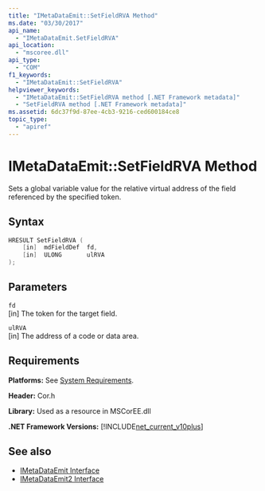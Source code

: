 ```yaml
---
title: "IMetaDataEmit::SetFieldRVA Method"
ms.date: "03/30/2017"
api_name: 
  - "IMetaDataEmit.SetFieldRVA"
api_location: 
  - "mscoree.dll"
api_type: 
  - "COM"
f1_keywords: 
  - "IMetaDataEmit::SetFieldRVA"
helpviewer_keywords: 
  - "IMetaDataEmit::SetFieldRVA method [.NET Framework metadata]"
  - "SetFieldRVA method [.NET Framework metadata]"
ms.assetid: 6dc37f9d-87ee-4cb3-9216-ced600184ce8
topic_type: 
  - "apiref"
---
```

# IMetaDataEmit::SetFieldRVA Method
Sets a global variable value for the relative virtual address of the field referenced by the specified token.  
  
## Syntax  
  
```cpp  
HRESULT SetFieldRVA (
    [in]  mdFieldDef  fd,
    [in]  ULONG       ulRVA
);  
```  
  
## Parameters  
 `fd`  
 [in] The token for the target field.  
  
 `ulRVA`  
 [in] The address of a code or data area.  
  
## Requirements  
 **Platforms:** See [System Requirements](../../get-started/system-requirements.md).  
  
 **Header:** Cor.h  
  
 **Library:** Used as a resource in MSCorEE.dll  
  
 **.NET Framework Versions:** [!INCLUDE[net_current_v10plus](../../../../includes/net-current-v10plus-md.md)]  
  
## See also

- [IMetaDataEmit Interface](imetadataemit-interface.md)
- [IMetaDataEmit2 Interface](imetadataemit2-interface.md)
